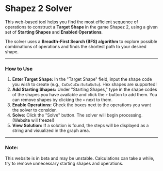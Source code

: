 # Shapez 2 Solver

This web-based tool helps you find the most efficient sequence of operations to construct a **Target Shape** in the game Shapez 2, using a given set of **Starting Shapes** and **Enabled Operations**.

The solver uses a **Breadth-First Search (BFS) algorithm** to explore possible combinations of operations and finds the shortest path to your desired shape.

---

### How to Use

1.  **Enter Target Shape:** In the "Target Shape" field, input the shape code you wish to create (e.g., `CuCuCuCu:SuSuSuSu`). Hex shapes are supported!
2.  **Add Starting Shapes:** Under "Starting Shapes," type in the shape codes of the shapes you have available and click the `+` button to add them. You can remove shapes by clicking the `×` next to them.
3.  **Enable Operations:** Check the boxes next to the operations you want the solver to consider.
4.  **Solve:** Click the "Solve" button. The solver will begin processing. (Website will freeze!)
5.  **View Solution:** If a solution is found, the steps will be displayed as a string and visualized in the graph area.

---

### Note:

This website is in beta and may be unstable. Calculations can take a while, try to remove unnecessary starting shapes and operations.